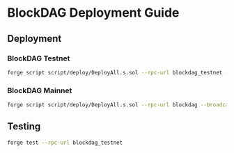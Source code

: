 # BlockDAG Deployment Guide

## Deployment

### BlockDAG Testnet
```bash
forge script script/deploy/DeployAll.s.sol --rpc-url blockdag_testnet --broadcast
```

### BlockDAG Mainnet
```bash
forge script script/deploy/DeployAll.s.sol --rpc-url blockdag --broadcast
```

## Testing
```bash
forge test --rpc-url blockdag_testnet
```